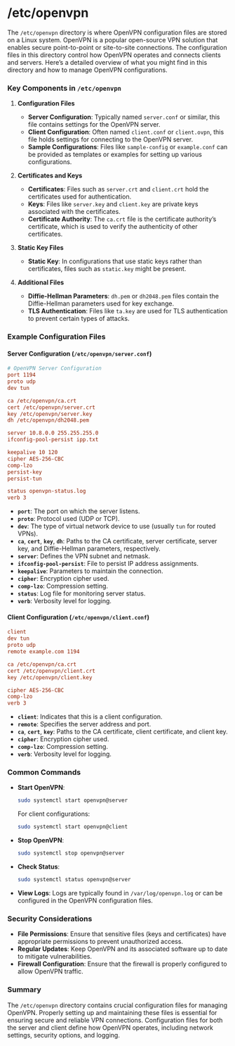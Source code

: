# /etc/openvpn

The `/etc/openvpn` directory is where OpenVPN configuration files are stored on a Linux system. OpenVPN is a popular open-source VPN solution that enables secure point-to-point or site-to-site connections. The configuration files in this directory control how OpenVPN operates and connects clients and servers. Here’s a detailed overview of what you might find in this directory and how to manage OpenVPN configurations.

### Key Components in `/etc/openvpn`

1. **Configuration Files**
   - **Server Configuration**: Typically named `server.conf` or similar, this file contains settings for the OpenVPN server.
   - **Client Configuration**: Often named `client.conf` or `client.ovpn`, this file holds settings for connecting to the OpenVPN server.
   - **Sample Configurations**: Files like `sample-config` or `example.conf` can be provided as templates or examples for setting up various configurations.

2. **Certificates and Keys**
   - **Certificates**: Files such as `server.crt` and `client.crt` hold the certificates used for authentication.
   - **Keys**: Files like `server.key` and `client.key` are private keys associated with the certificates.
   - **Certificate Authority**: The `ca.crt` file is the certificate authority’s certificate, which is used to verify the authenticity of other certificates.

3. **Static Key Files**
   - **Static Key**: In configurations that use static keys rather than certificates, files such as `static.key` might be present.

4. **Additional Files**
   - **Diffie-Hellman Parameters**: `dh.pem` or `dh2048.pem` files contain the Diffie-Hellman parameters used for key exchange.
   - **TLS Authentication**: Files like `ta.key` are used for TLS authentication to prevent certain types of attacks.

### Example Configuration Files

#### Server Configuration (`/etc/openvpn/server.conf`)

```ini
# OpenVPN Server Configuration
port 1194
proto udp
dev tun

ca /etc/openvpn/ca.crt
cert /etc/openvpn/server.crt
key /etc/openvpn/server.key
dh /etc/openvpn/dh2048.pem

server 10.8.0.0 255.255.255.0
ifconfig-pool-persist ipp.txt

keepalive 10 120
cipher AES-256-CBC
comp-lzo
persist-key
persist-tun

status openvpn-status.log
verb 3
```

- **`port`**: The port on which the server listens.
- **`proto`**: Protocol used (UDP or TCP).
- **`dev`**: The type of virtual network device to use (usually `tun` for routed VPNs).
- **`ca`**, **`cert`**, **`key`**, **`dh`**: Paths to the CA certificate, server certificate, server key, and Diffie-Hellman parameters, respectively.
- **`server`**: Defines the VPN subnet and netmask.
- **`ifconfig-pool-persist`**: File to persist IP address assignments.
- **`keepalive`**: Parameters to maintain the connection.
- **`cipher`**: Encryption cipher used.
- **`comp-lzo`**: Compression setting.
- **`status`**: Log file for monitoring server status.
- **`verb`**: Verbosity level for logging.

#### Client Configuration (`/etc/openvpn/client.conf`)

```ini
client
dev tun
proto udp
remote example.com 1194

ca /etc/openvpn/ca.crt
cert /etc/openvpn/client.crt
key /etc/openvpn/client.key

cipher AES-256-CBC
comp-lzo
verb 3
```

- **`client`**: Indicates that this is a client configuration.
- **`remote`**: Specifies the server address and port.
- **`ca`**, **`cert`**, **`key`**: Paths to the CA certificate, client certificate, and client key.
- **`cipher`**: Encryption cipher used.
- **`comp-lzo`**: Compression setting.
- **`verb`**: Verbosity level for logging.

### Common Commands

- **Start OpenVPN**:
  ```sh
  sudo systemctl start openvpn@server
  ```
  For client configurations:
  ```sh
  sudo systemctl start openvpn@client
  ```

- **Stop OpenVPN**:
  ```sh
  sudo systemctl stop openvpn@server
  ```

- **Check Status**:
  ```sh
  sudo systemctl status openvpn@server
  ```

- **View Logs**:
  Logs are typically found in `/var/log/openvpn.log` or can be configured in the OpenVPN configuration files.

### Security Considerations

- **File Permissions**: Ensure that sensitive files (keys and certificates) have appropriate permissions to prevent unauthorized access.
- **Regular Updates**: Keep OpenVPN and its associated software up to date to mitigate vulnerabilities.
- **Firewall Configuration**: Ensure that the firewall is properly configured to allow OpenVPN traffic.

### Summary

The `/etc/openvpn` directory contains crucial configuration files for managing OpenVPN. Properly setting up and maintaining these files is essential for ensuring secure and reliable VPN connections. Configuration files for both the server and client define how OpenVPN operates, including network settings, security options, and logging.
